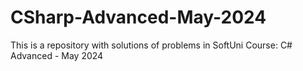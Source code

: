 # CSharp-Advanced-May-2024
This is a repository with solutions of problems in SoftUni Course: C# Advanced - May 2024
